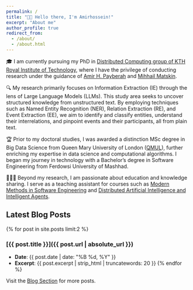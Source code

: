 ```yaml
---
permalink: /
title: "👋🏼 Hello there, I'm Amirhossein!"
excerpt: "About me"
author_profile: true
redirect_from: 
  - /about/
  - /about.html
---
```


🎓 I am currently pursuing my PhD in [Distributed Computing group of KTH Royal Institute of Technology](https://dcatkth.github.io/), where I have the privilege of conducting research under the guidance of [Amir H. Payberah](https://payberah.github.io/) and [Mihhail Matskin](https://www.kth.se/profile/misha).

🔍 My research primarily focuses on Information Extraction (IE) through the lens of Large Language Models (LLMs). This study area seeks to uncover structured knowledge from unstructured text. By employing techniques such as Named Entity Recognition (NER), Relation Extraction (RE), and Event Extraction (EE), we aim to identify and classify entities, understand their interrelations, and pinpoint events and their participants, all from plain text.

🏆 Prior to my doctoral studies, I was awarded a distinction MSc degree in Big Data Science from Queen Mary University of London ([QMUL](https://search.qmul.ac.uk/)), further enriching my expertise in data science and computational algorithms. I began my journey in technology with a Bachelor’s degree in Software Engineering from Ferdowsi University of Mashhad.

👨🏻‍🏫 Beyond my research, I am passionate about education and knowledge sharing. I serve as a teaching assistant for courses such as [Modern Methods in Software Engineering](https://www.kth.se/student/kurser/kurs/ID2207?l=en) and [Distributed Artificial Intelligence and Intelligent Agents](https://www.kth.se/student/kurser/kurs/ID2209?l=en).




<!-- ## Latest Blog Posts

### [Hands On Transformers](https://amirlayegh.github.io/posts/2023/10/blog-post-4/)
- **Date**: December, 2023
- **Excerpt**: Explore the intricacies of the Transformer architecture, a cornerstone of modern NLP, through detailed explanations and code examples.

### [Prompt Engineering Guide](https://amirlayegh.github.io/posts/2023/10/blog-post-3/)
- **Date**: November, 2023
- **Excerpt**: This guide compiles the latest papers, and models for prompt engineering to meet the growing interest in LLM development.

Visit the [Blog Section](https://amirlayegh.github.io/year-archive/) for more posts. -->

## Latest Blog Posts

{% for post in site.posts limit:2 %}
### [{{ post.title }}]({{ post.url | absolute_url }})
- **Date**: {{ post.date | date: "%B %d, %Y" }}
- **Excerpt**: {{ post.excerpt | strip_html | truncatewords: 20 }}
{% endfor %}

Visit the [Blog Section](https://amirlayegh.github.io/year-archive/) for more posts.
